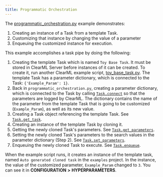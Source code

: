 ```yaml
---
title: Programmatic Orchestration
---
```


The [programmatic_orchestration.py](https://github.com/clearml/clearml/blob/master/examples/automation/programmatic_orchestration.py) 
example demonstrates: 
1. Creating an instance of a Task from a template Task.
1. Customizing that instance by changing the value of a parameter
1. Enqueuing the customized instance for execution. 

This example accomplishes a task pipe by doing the following:

1. Creating the template Task which is named `Toy Base Task`. It must be stored in ClearML Server before instances of 
   it can be created. To create it, run another ClearML example script, [toy_base_task.py](https://github.com/clearml/clearml/blob/master/examples/automation/toy_base_task.py).
   The template Task has a parameter dictionary, which is connected to the Task: `{'Example_Param': 1}`. 
1. Back in `programmatic_orchestration.py`, creating a parameter dictionary, which is connected to the Task by calling [`Task.connect`](../../references/sdk/task.md#connect) 
   so that the parameters are logged by ClearML. The dictionary contains the name of the parameter from the template 
   Task that is going to be customized (`Example_Param`), as well as its new value.
1. Creating a Task object referencing the template Task. See [`Task.get_task`](../../references/sdk/task.md#taskget_task).
1. Creating an instance of the template Task by cloning it.
1. Getting the newly cloned Task's parameters. See [`Task.get_parameters`](../../references/sdk/task.md#get_parameters).
1. Setting the newly cloned Task's parameters to the search values in the parameter dictionary (Step 2). See [`Task.set_parameters`](../../references/sdk/task.md#set_parameters).
1. Enqueuing the newly cloned Task to execute. See [`Task.enqueue`](../../references/sdk/task.md#taskenqueue).

When the example script runs, it creates an instance of the template task, named `Auto generated cloned task` in the `examples` project. In the instance, the value of the customized parameter, `Example_Param` changed to `3`. You can see it in **CONFIGURATION** **>** **HYPERPARAMETERS**.